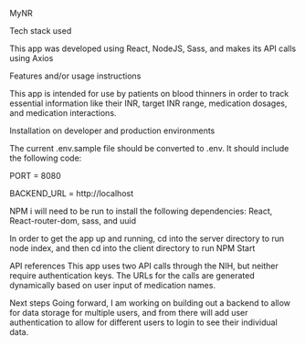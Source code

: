 MyNR

Tech stack used

This app was developed using React, NodeJS, Sass, and makes its API calls using Axios

Features and/or usage instructions

This app is intended for use by patients on blood thinners in order to track essential information like their INR, target INR range, medication dosages, and medication interactions.

Installation on developer and production environments

The current .env.sample file should be converted to .env. It should include the following code:

PORT = 8080

BACKEND_URL = http://localhost

NPM i will need to be run to install the following dependencies:
React, React-router-dom, sass, and uuid

In order to get the app up and running, cd into the server directory to run node index, and then cd into the client directory to run NPM Start

API references
This app uses two API calls through the NIH, but neither require authentication keys. The URLs for the calls are generated dynamically based on user input of medication names.

Next steps
Going forward, I am working on building out a backend to allow for data storage for multiple users, and from there will add user authentication to allow for different users to login to see their individual data.
